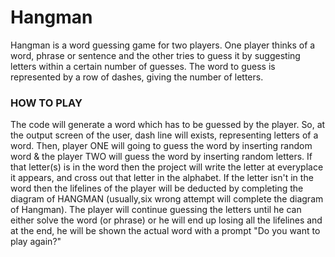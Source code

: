 # Hangman

  Hangman is a word guessing game for two players. One player thinks of a word, phrase or sentence and the other tries to guess it by suggesting letters within a certain number of guesses. The word to guess is represented by a row of dashes, giving the number of letters. 


### HOW TO PLAY

   The code will generate a word which has to be guessed by the player. So, at the output screen of the user, dash line will exists, representing letters of a word. Then, player ONE will going to guess the word by inserting random word & the player TWO will guess the word by inserting random letters. If that letter(s) is in the word then the project will write the letter at everyplace it appears, and cross out that letter in the alphabet. If the letter isn't in the word then the lifelines of the player will be deducted by completing the diagram of HANGMAN (usually,six wrong attempt will complete the diagram of Hangman). The player will continue guessing the letters until he can either solve the word (or phrase) or he will end up losing all the lifelines and at the end, he will be shown the actual word with a prompt "Do you want to play again?"
